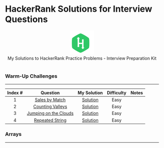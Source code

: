 # HackerRank Solutions for Interview Questions

<p align="center">
    <img height=80 src="hackerrank.svg">
  <br> My Solutions to HackerRank Practice Problems - Interview Preparation Kit
  <br><br>
</p>


### Warm-Up Challenges
_____

|   Index #  |  Question  | My Solution | Difficulty | Notes | 
|:----:|:---:|:---:|:---:|:---:|
|  1  | [Sales by Match](https://www.hackerrank.com/challenges/sock-merchant/problem)  |  [Solution]()   |   Easy    |     |
|  2  | [Counting Valleys](https://www.hackerrank.com/challenges/counting-valleys/problem)  |  [Solution]()   |   Easy    |     |
|  3  | [Jumping on the Clouds](https://www.hackerrank.com/challenges/jumping-on-the-clouds/problem)  |  [Solution]()   |   Easy    |     |
|  4  | [Repeated String](https://www.hackerrank.com/challenges/repeated-string/problem)  |  [Solution]()   |   Easy    |     |

### Arrays
_____




